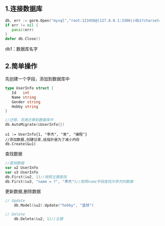 

## 1.连接数据库

```go
db, err := gorm.Open("mysql","root:123456@(127.0.0.1:3306)/db1?charset=utf8mb4&parseTime=True&loc=Local")
if err != nil {
   panic(err)
}
defer db.Close()
```

db1：数据库名字 

## 2.简单操作

先创建一个字段，添加到数据库中

```go
type UserInfo struct {
   Id   int
   Name string
   Gender string
   Hobby string
}
```

```go
//迁移，将表迁移到数据库中
db.AutoMigrate(&UserInfo{})
```

```
u1 := UserInfo{1, "李杰", "男", "编程"}
//添加数据,创建记录,给指针是为了减小内存
db.Create(&u1)

```

查找数据

```go
//查找数据
var u2 UserInfo
var u3 UserInfo
db.First(&u2, 1)//按照主键查找
db.First(&u3, "name = ?", "李杰")//按照name字段查找为李杰的数据
```

更新数据,删除数据

```go
// Update
	db.Model(&u2).Update("hobby", "篮球")
```

```go
// Delete
	db.Delete(&u2, 1)//主键
```

